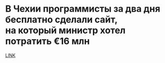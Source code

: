 # В Чехии программисты за два дня бесплатно сделали сайт, на который министр хотел потратить €16 млн



[LINK](https://varlamov.ru/3770760.html)